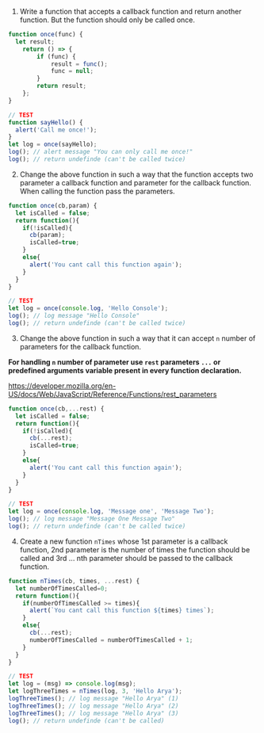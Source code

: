 1. Write a function that accepts a callback function and return another function. But the function should only be called once.

```js
function once(func) {
  let result;
    return () => {
        if (func) {
            result = func();
            func = null;
        }
        return result;
    };
}

// TEST
function sayHello() {
  alert('Call me once!');
}
let log = once(sayHello);
log(); // alert message "You can only call me once!"
log(); // return undefinde (can't be called twice)
```

2. Change the above function in such a way that the function accepts two parameter a callback function and parameter for the callback function. When calling the function pass the parameters.

```js
function once(cb,param) {
  let isCalled = false;
  return function(){
    if(!isCalled){
      cb(param);
      isCalled=true;
    }
    else{
      alert('You cant call this function again');
    }
  }
}

// TEST
let log = once(console.log, 'Hello Console');
log(); // log message "Hello Console"
log(); // return undefinde (can't be called twice)
```

3. Change the above function in such a way that it can accept `n` number of parameters for the callback function.

**For handling `n` number of parameter use `rest` parameters `...` or predefined arguments variable present in every function declaration.**

https://developer.mozilla.org/en-US/docs/Web/JavaScript/Reference/Functions/rest_parameters

```js
function once(cb,...rest) {
  let isCalled = false;
  return function(){
    if(!isCalled){
      cb(...rest);
      isCalled=true;
    }
    else{
      alert('You cant call this function again');
    }
  }
}

// TEST
let log = once(console.log, 'Message one', 'Message Two');
log(); // log message "Message One Message Two"
log(); // return undefinde (can't be called twice)
```

4. Create a new function `nTimes` whose 1st parameter is a callback function, 2nd parameter is the number of times the function should be called and 3rd ... nth parameter should be passed to the callback function.

```js
function nTimes(cb, times, ...rest) {
  let numberOfTimesCalled=0;
  return function(){
    if(numberOfTimesCalled >= times){
      alert(`You cant call this function ${times} times`);
    }
    else{
      cb(...rest);
      numberOfTimesCalled = numberOfTimesCalled + 1;
    }
  }
}

// TEST
let log = (msg) => console.log(msg);
let logThreeTimes = nTimes(log, 3, 'Hello Arya');
logThreeTimes(); // log message "Hello Arya" (1)
logThreeTimes(); // log message "Hello Arya" (2)
logThreeTimes(); // log message "Hello Arya" (3)
log(); // return undefinde (can't be called)
```
